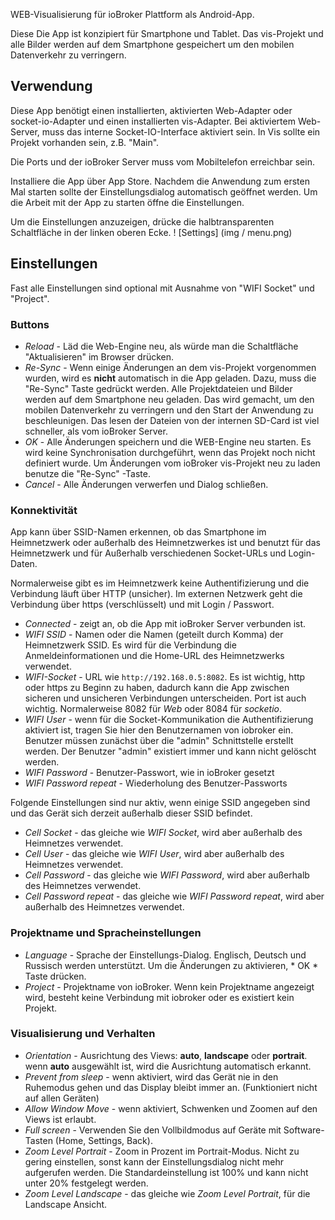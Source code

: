 WEB-Visualisierung für ioBroker Plattform als Android-App.

Diese Die App ist konzipiert für Smartphone und Tablet. Das vis-Projekt und alle Bilder werden auf dem Smartphone gespeichert um den mobilen Datenverkehr zu verringern.

## Verwendung
Diese App benötigt einen installierten, aktivierten Web-Adapter oder socket-io-Adapter und einen installierten vis-Adapter. Bei aktiviertem Web-Server, muss das interne Socket-IO-Interface aktiviert sein.
In Vis sollte ein Projekt vorhanden sein, z.B. "Main".

Die Ports und der ioBroker Server muss vom Mobiltelefon erreichbar sein.

Installiere die App über App Store. Nachdem die Anwendung zum ersten Mal starten sollte der Einstellungsdialog automatisch geöffnet werden. Um die Arbeit mit der App zu starten öffne die Einstellungen.

Um die Einstellungen anzuzeigen, drücke die halbtransparenten Schaltfläche in der linken oberen Ecke.
! [Settings] (img / menu.png)

## Einstellungen
Fast alle Einstellungen sind optional mit Ausnahme von "WIFI Socket" und "Project".

### Buttons
- *Reload* - Läd die Web-Engine neu, als würde man die Schaltfläche "Aktualisieren" im Browser drücken.
- *Re-Sync* - Wenn einige Änderungen an dem vis-Projekt vorgenommen wurden, wird es **nicht** automatisch in die App geladen. Dazu, muss die "Re-Sync" Taste gedrückt werden. Alle Projektdateien und Bilder werden auf dem Smartphone neu geladen. Das wird gemacht, um den mobilen Datenverkehr zu verringern und den Start der Anwendung zu beschleunigen. Das lesen der Dateien von der internen SD-Card ist viel schneller, als vom ioBroker Server.
- *OK* - Alle Änderungen speichern und die WEB-Engine neu starten. Es wird keine Synchronisation durchgeführt, wenn das Projekt noch nicht definiert wurde. Um Änderungen vom ioBroker vis-Projekt neu zu laden benutze die "Re-Sync" -Taste.
- *Cancel* - Alle Änderungen verwerfen und Dialog schließen.

### Konnektivität
App kann über SSID-Namen erkennen, ob das Smartphone im Heimnetzwerk oder außerhalb des Heimnetzwerkes ist und benutzt für das Heimnetzwerk und für Außerhalb verschiedenen Socket-URLs und Login-Daten.

Normalerweise gibt es im Heimnetzwerk keine Authentifizierung und die Verbindung läuft über HTTP (unsicher). Im externen Netzwerk geht die Verbindung über https (verschlüsselt) und mit Login / Passwort.

- *Connected* - zeigt an, ob die App mit ioBroker Server verbunden ist.
- *WIFI SSID* - Namen oder die Namen (geteilt durch Komma) der Heimnetzwerk SSID. Es wird für die Verbindung die Anmeldeinformationen und die Home-URL des Heimnetzwerks verwendet.
- *WIFI-Socket* - URL wie ```http://192.168.0.5:8082```. Es ist wichtig, http oder https zu Beginn zu haben, dadurch kann die App zwischen sicheren und unsicheren Verbindungen unterscheiden. Port ist auch wichtig. Normalerweise 8082 für *Web* oder 8084 für *socketio*.
- *WIFI User* - wenn für die Socket-Kommunikation die Authentifizierung aktiviert ist, tragen Sie hier den Benutzernamen von iobroker ein. Benutzer müssen zunächst über die "admin" Schnittstelle erstellt werden. Der Benutzer "admin" existiert immer und kann nicht gelöscht werden.
- *WIFI Password* - Benutzer-Passwort, wie in ioBroker gesetzt
- *WIFI Password repeat* - Wiederholung des Benutzer-Passworts

Folgende Einstellungen sind nur aktiv, wenn einige SSID angegeben sind und das Gerät sich derzeit außerhalb dieser SSID befindet.
- *Cell Socket* - das gleiche wie *WIFI Socket*, wird aber außerhalb des Heimnetzes verwendet.
- *Cell User* - das gleiche wie *WIFI User*, wird aber außerhalb des Heimnetzes verwendet.
- *Cell Password* - das gleiche wie *WIFI Password*, wird aber außerhalb des Heimnetzes verwendet.
- *Cell Password repeat* - das gleiche wie *WIFI Password repeat*, wird aber außerhalb des Heimnetzes verwendet.

### Projektname und Spracheinstellungen
- *Language* - Sprache der Einstellungs-Dialog. Englisch, Deutsch und Russisch werden unterstützt. Um die Änderungen zu aktivieren, * OK * Taste drücken.
- *Project* - Projektname von ioBroker. Wenn kein Projektname angezeigt wird, besteht keine Verbindung mit iobroker oder es existiert kein Projekt.

### Visualisierung und Verhalten
- *Orientation* - Ausrichtung des Views: **auto**, **landscape** oder **portrait**. wenn **auto** ausgewählt ist, wird die Ausrichtung automatisch erkannt.
- *Prevent from sleep* - wenn aktiviert, wird das Gerät nie in den Ruhemodus gehen und das Display bleibt immer an. (Funktioniert nicht auf allen Geräten)
- *Allow Window Move* - wenn aktiviert, Schwenken und Zoomen auf den Views ist erlaubt.
- *Full screen* - Verwenden Sie den Vollbildmodus auf Geräte mit Software-Tasten (Home, Settings, Back).
- *Zoom Level Portrait* - Zoom in Prozent im Portrait-Modus. Nicht zu gering einstellen, sonst kann der Einstellungsdialog nicht mehr aufgerufen werden. Die Standardeinstellung ist 100% und kann nicht unter 20% festgelegt werden.
- *Zoom Level Landscape* - das gleiche wie *Zoom Level Portrait*, für die Landscape Ansicht.